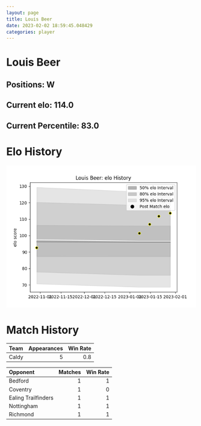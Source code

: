 ```yaml
---  
layout: page  
title: Louis Beer  
date: 2023-02-02 18:59:45.048429  
categories: player  
---
```

# Louis Beer

## Positions: W

## Current elo: 114.0

## Current Percentile: 83.0

# Elo History


![elo history](history_LouisBeer.png)
# Match History


| Team   |   Appearances |   Win Rate |
|:-------|--------------:|-----------:|
| Caldy  |             5 |        0.8 |

| Opponent            |   Matches |   Win Rate |
|:--------------------|----------:|-----------:|
| Bedford             |         1 |          1 |
| Coventry            |         1 |          0 |
| Ealing Trailfinders |         1 |          1 |
| Nottingham          |         1 |          1 |
| Richmond            |         1 |          1 |